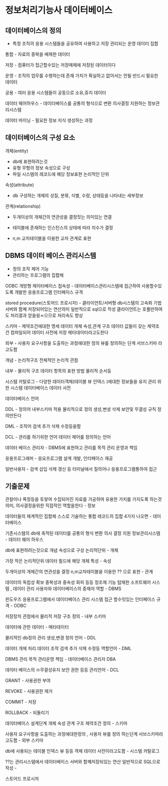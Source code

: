 # 정보처리기능사 데이터베이스

## 데이터베이스의 정의

* 특정 조직의 응용 시스템들을 공유하여 사용하고 저장 관리되는 운영 데이터 집합

통합 - 자료의 중복을 배제한 데이터

저장 - 컴퓨터가 접근할수있는 저장매체에 저장된 데이터이다

운영 - 조직의 업무를 수행하는데 존재 가치가 확실하고 없어서는 안될 반드시 필요한 데이터

공용 - 여러 응용 시스템들이 공동으로 소유,쥬지 데이터 

데이터 웨어하우스 - 데이터베이스를 공통의 형식으로 변환 의사결정 지원하는 정보관리시스템

데이터 마이닝 -  필요한 정보 지식 생성하는 과정

## 데이터베이스의 구성 요소

개체(entity) 

* db에 표현하려는것
* 유형 무형의 정보 속성으로 구성
* 파일 시스템의 레코드에 해당 정보표현 논리적인 단위

속성(attribute)

* db 구성하는 개체의 성질, 분류, 식별, 수량, 상태등을 나타내는 세부정보

관계(relationship)

* 두개이상의 개체간의 연관성을 결정짓는 의미있는 연결

* 테이블에 존재하는 인스턴스의 상태에 따라 치수가 결정

* n,m 교차테이블을 이용한 교차 관계로 표현

  

## DBMS 데이터 베이스 관리시스템

* 정의 조작 제어 기능
* 관리하는 프로그램의 집합체

ODBC 개방형 제이터베이스 접속성 -  데이터베이스관리시스템에 접근하여 사용할수있도록 개발한 응용프로그램 인터페이스 규격

stored procedure(스토어드 프로시저) - 클라이언트/서버형 db시스템의 고속화 기법 서버와 함꼐 저장되어있는 연산의미 일반적으로 sql으로 작성 클라이언트는 호풀만하여도 처리결과 얻을슁ㅆ으므로 처리속도 향상

스키마 - 제약조건에대한 명세 데이터 개체 속성,관계 구조 데이터 값들이 갖는 제약조건 컴파일되어 데이터 사전에 저장 메타데이터라고도한다

외부 - 사용자 요구사항을 도출하는 과정에대한 정의 뷰를 정의하는 단계 서브스키마 라고도함

개념 - 논리적구조 전체적인 논리적 관점

내부 - 물리적 구조 데이터 항목의 표현 방법 물리적 순서등

시스템 카탈로그 - 다양한 데이터객체(테이블 뷰 인덱스 )에대한 정보들을 유지 관리 위한 시스템 데이터베이스 데이터 사전

데이터베이스 언어 

DDL - 정의어 내부스키마 적용 물리적으로 정의 생성,변셩 삭제 보안및 무결성 규칙 정의만든다

DML - 조작어 검색 추가 삭제 수정등을함

DCL - 관리를 하기위한 언어 데이터 제어를 정의하는 언어 

데이터 베이스 관리자 - DBMS에 표현하고 관리를 목적 관리 운영과 책임

응용프로그래머 - 응요프로그램 설계 개발, 인터페이스 재공

일반사용자 - 검색 삽입 삭제 갱신 등 터미널에서 질의어나 응용프로그램통하여 접근

## 기출문제 

관찰이나 픅정등을 토앟여 수집되어진 자료를 가공하여 유용한 가치를 가지도록 하는것 의미, 의사결정을위한 직접적인 역할을한다 - 정보

데이터들의 체계적인 집합체 스스로 기술하는 통합  레코드의 집합 4가지 나오면  - 데이터베이스

기존시스템의 db에 축적된 데이터를 공통의 형식 변환 의사 결정 지원 정보관리시스템 - 데이터 웨어 하우스

db에 표현하려는것으로 개념 속성으로 구성 논리적단위  - 개체

가장 작은 논리적단위 데이터 필드에 해당  개체 특성 -  속성

두개이상의 개체간의 연관성을 결정 n,m교차테이블을 이용한 ?? 으로 표현 - 관계

데이터의 독럽성 확보 중복성과 중속성 회피 등등 정조제 기능 탑재한 소프트웨어 시스템 , 데이터 관리 사용자와 데이터베이스의 중재자 역할 - DBMS

윈도우즈 응용프로그램에서 데이터베이스 관리 시스템 접근 할수잇있는 인터페이스 규격 - ODBC

저장장치 관점에서 물리적 저장 구조 정의 - 내부 스키마

데이터에 관한 데이터 - 메타데이터

물리적인 db정의 관리 생성,변경 정의 언어 - DDL

데이터 개체 처리 데이터 조작 검색 추가 삭제 수정등 역할언어 - DML

DBMS 관리 목적 관리운영 책임 - 데이터베이스 관리자 DBA



데이터 베이스의 ㅁ무결성유지 보안 권한 등등 관리언어 - DCL

GRANT - 사용권한 부여

REVOKE - 사용권한 제거

COMMIT - 저장

ROLLBACK - 되돌리기



데이터베이스 설계단계 개체 속성 관계 구조 제약조건 정의 - 스키마

사용자 요구사항을 도출하는 과정에대한정의 , 사용자 뷰를 정의 하는단계 서브스키마라고도함 - 외부 스키마

db에 사용되는 테이블 인덱스 뷰 등등 객체 데이터 사전이라고도함 - 시스템 카탈로그

??는 관리시스템에서 데이터베이스 서버와 함꼐저장되있는 연산 일반적으로 SQL으로 작성 - 

스토어드 프로시저